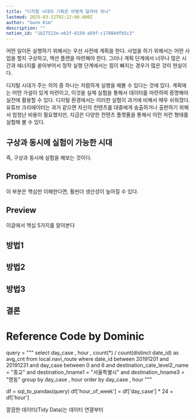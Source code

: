 ```yaml
---
title: "디지털 시대의 기획은 어떻게 달라야 하나"
lastmod: 2025-03-12T02:22:00.000Z
author: "Gunn Kim"
description: ""
notion_id: "1b27522e-eb2f-8159-a59f-c17884dfb5c3"
---
```


<!--
agree : 글 주제를 찾아서 들어온 방문자의 마음을 동의한다는 느낌을 준다. (유용한 기술이지만, 제대로 사용하는 사람은 드문 것이 현실이다.)
promise : 현재보다 분명히 나아질 수 있는 부분을 알려준다. (핵심만 이해한다면, 검색 상위권에 올릴 수 있다)
preview : 어떤 정보를 얻게되는지 알수 있도록 한다. (이글에서 활용법 5가지를 알아본다)
-->

어떤 일이든 실행하기 위해서는 우선 사전에 계획을 한다. 사업을 하기 위해서는 어떤 사업을 할지 구상하고, 액션 플랜을 마련해야 한다. 그러나 계획 단계에서 너무나 많은 시간과 에너지를 쏟아부어서 정작 실행 단계에서는 힘이 빠지는 경우가 많은 것이 현실이다.

디지털 시대가 주는 의의 중 하나는 저렴하게 실행을 해볼 수 있다는 것에 있다. 계획에는 어떤 가설이 있게 마련이고, 이것을 실제 실험을 통해서 데이터를 마련하여 증명해야 실전에 활용할 수 있다. 디지털 환경에서는 이러한 실험이 과거에 비해서 매우 쉬워졌다. 유튜브 크리에이터는 과거 같으면 자신의 컨텐츠를 대중에게 송출하거나 출판하기 위해서 엄청난 비용이 필요했지만, 지금은 다양한 컨텐츠 플랫폼을 통해서 이런 저런 형태를 실험해 볼 수 있다.

## 구상과 동시에 실험이 가능한 시대 

즉, 구상과 동시에 실험을 해보는 것이다.

## Promise
이 부분은 핵심만 이해한다면, 훨씬더 생산성이 높아질 수 있다.

## Preview
이글에서 핵심 5가지를 알아본다

## 방법1

## 방법2

## 방법3

## 결론

# Reference Code by Dominic

query = """
select
    day_case
    , hour
    , count(*) / count(distinct date_id) as avg_cnt
from
    local.navi_route
where
    date_id between 20191201 and 20191231
    and day_case between 0 and 6
    and destination_cate_level2_name = "종교"
    and destination_hname1 = "서울특별시"
    and destination_hname3 = "명동"
group by
    day_case
    , hour
order by
    day_case
    , hour
"""

df = sql_to_pandas(query)
df['hour_of_week'] = df['day_case'] * 24 + df['hour']


깔끔한 데이터(Tidy Data)는 데이터 연결부터

```



